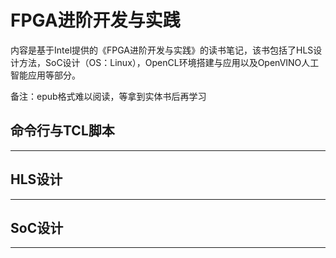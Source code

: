 # FPGA进阶开发与实践

内容是基于Intel提供的《FPGA进阶开发与实践》的读书笔记，该书包括了HLS设计方法，SoC设计（OS：Linux），OpenCL环境搭建与应用以及OpenVINO人工智能应用等部分。

备注：epub格式难以阅读，等拿到实体书后再学习

## 命令行与TCL脚本
---    





## HLS设计
---    


## SoC设计
---    